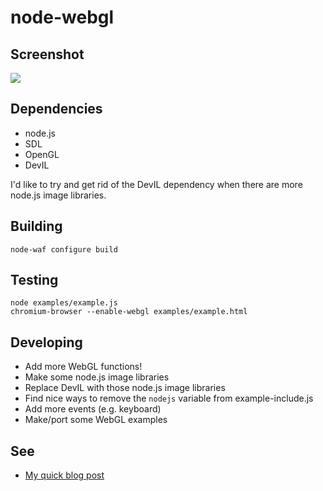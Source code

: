 node-webgl
==========

Screenshot
----------

![](http://brianmckenna.org/blog/static/nodejs_webgl.png)

Dependencies
------------

* node.js
* SDL
* OpenGL
* DevIL

I'd like to try and get rid of the DevIL dependency when there are more node.js
image libraries.

Building
--------

    node-waf configure build

Testing
-------

    node examples/example.js
    chromium-browser --enable-webgl examples/example.html

Developing
----------

* Add more WebGL functions!
* Make some node.js image libraries
* Replace DevIL with those node.js image libraries
* Find nice ways to remove the `nodejs` variable from example-include.js
* Add more events (e.g. keyboard)
* Make/port some WebGL examples

See
---

* [My quick blog post](http://brianmckenna.org/blog/nodejs_webgl)
